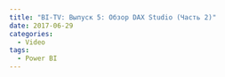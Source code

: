 ```yaml
---
title: "BI-TV: Выпуск 5: Обзор DAX Studio (Часть 2)"
date: 2017-06-29
categories:
  - Video
tags:
  - Power BI
---
```

